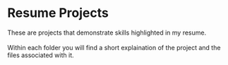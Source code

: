 # Resume Projects

These are projects that demonstrate skills highlighted in my resume.<br />
<br />
Within each folder you will find a short explaination of the project and the files associated with it. 